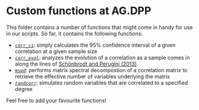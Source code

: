 # Custom functions at AG.DPP

This folder contains a number of functions that might come in handy for use in our scripts. So far, it contains the following functions:

- [`corr_ci`](https://github.com/alex-strobel/DPP-LabManual/blob/main/Functions/corr_ci.R): simply calculates the 95% confidence interval of a given correlation at a given sample size
- [`corr_evol`](https://github.com/alex-strobel/DPP-LabManual/blob/main/Functions/corr_evol.R): analyzes the evolution of a correlation as a sample comes in along the lines of [Schönbrodt and Perugini (2013)](http://dx.doi.org/10.1016/j.jrp.2013.05.009) 
- [`mspd`](https://github.com/alex-strobel/DPP-LabManual/blob/main/Functions/mspd.R): performs matrix spectral decompostion of a correlation matrix to retrieve the effective number of variables underlying the matrix 
- [`randcorr`](https://github.com/alex-strobel/DPP-LabManual/blob/main/Functions/randcorr.R): simulates random variables that are correlated to a specified degree

Feel free to add your favourite functions! 
